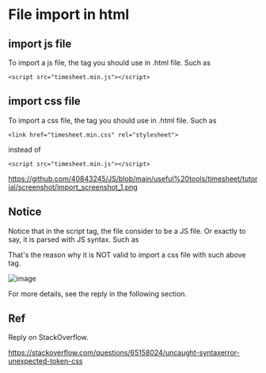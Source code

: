 # File import in html

## import js file
To import a js file, the tag you should use in .html file. Such as 

    <script src="timesheet.min.js"></script>
## import css file
To import a css file, the tag you should use in .html file. Such as 

    <link href="timesheet.min.css" rel="stylesheet">
    
instead of

    <script src="timesheet.min.js"></script>

https://github.com/40843245/JS/blob/main/useful%20tools/timesheet/tutorial/screenshot/import_screenshot_1.png

## Notice 
Notice that in the script tag, the file consider to be a JS file. Or exactly to say, it is parsed with JS syntax. Such as

  <script src="timesheet.min.js"></script>
  
That's the reason why it is NOT valid to import a css file with such above tag.

![image](https://github.com/40843245/HTML/assets/75050655/0b974bd5-0908-41db-acb5-19cdb73697e5)


For more details, see the reply in the following section.
## Ref
Reply on StackOverflow.

https://stackoverflow.com/questions/65158024/uncaught-syntaxerror-unexpected-token-css
